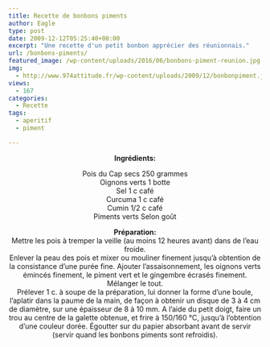 ```yaml
---
title: Recette de bonbons piments
author: Eagle
type: post
date: 2009-12-12T05:25:40+00:00
excerpt: "Une recette d'un petit bonbon apprécier des réunionnais."
url: /bonbons-piments/
featured_image: /wp-content/uploads/2016/06/bonbons-piment-reunion.jpg
img:
  - http://www.974attitude.fr/wp-content/uploads/2009/12/bonbonpiment.jpg
views:
  - 167
categories:
  - Recette
tags:
  - aperitif
  - piment

---
```

<p style="text-align: center;">
  <strong>Ingrédients:</strong>
</p>

<p style="text-align: center;">
  Pois du Cap secs 250 grammes<br /> Oignons verts 1 botte<br /> Sel 1 c café<br /> Curcuma 1 c café<br /> Cumin 1/2 c café<br /> Piments verts Selon goût
</p>

<p style="text-align: center;">
  <strong>Préparation:</strong><br /> Mettre les pois à tremper la veille (au moins 12 heures avant) dans de l&rsquo;eau froide.<br /> Enlever la peau des pois et mixer ou mouliner finement jusqu’à obtention de la consistance d’une purée fine. Ajouter l’assaisonnement, les oignons verts émincés finement, le piment vert et le gingembre écrasés finement. Mélanger le tout.<br /> Prélever 1 c. à soupe de la préparation, lui donner la forme d&rsquo;une boule, l’aplatir dans la paume de la main, de façon à obtenir un disque de 3 à 4 cm de diamètre, sur une épaisseur de 8 à 10 mm. A l’aide du petit doigt, faire un trou au centre de la galette obtenue, et frire à 150/160 °C, jusqu’à l’obtention d’une couleur dorée. Égoutter sur du papier absorbant avant de servir (servir quand les bonbons piments sont refroidis).
</p>